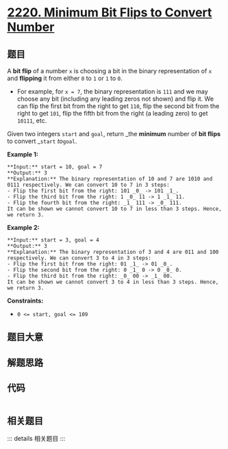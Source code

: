 # [2220. Minimum Bit Flips to Convert Number](https://leetcode.com/problems/minimum-bit-flips-to-convert-number)

## 题目

A **bit flip** of a number `x` is choosing a bit in the binary representation
of `x` and **flipping** it from either `0` to `1` or `1` to `0`.

  * For example, for `x = 7`, the binary representation is `111` and we may choose any bit (including any leading zeros not shown) and flip it. We can flip the first bit from the right to get `110`, flip the second bit from the right to get `101`, flip the fifth bit from the right (a leading zero) to get `10111`, etc.

Given two integers `start` and `goal`, return _the **minimum** number of **bit
flips** to convert _`start` _to_`goal`.



**Example 1:**

    
    
    **Input:** start = 10, goal = 7
    **Output:** 3
    **Explanation:** The binary representation of 10 and 7 are 1010 and 0111 respectively. We can convert 10 to 7 in 3 steps:
    - Flip the first bit from the right: 101 _0_ -> 101 _1_.
    - Flip the third bit from the right: 1 _0_ 11 -> 1 _1_ 11.
    - Flip the fourth bit from the right: _1_ 111 -> _0_ 111.
    It can be shown we cannot convert 10 to 7 in less than 3 steps. Hence, we return 3.

**Example 2:**

    
    
    **Input:** start = 3, goal = 4
    **Output:** 3
    **Explanation:** The binary representation of 3 and 4 are 011 and 100 respectively. We can convert 3 to 4 in 3 steps:
    - Flip the first bit from the right: 01 _1_ -> 01 _0_.
    - Flip the second bit from the right: 0 _1_ 0 -> 0 _0_ 0.
    - Flip the third bit from the right: _0_ 00 -> _1_ 00.
    It can be shown we cannot convert 3 to 4 in less than 3 steps. Hence, we return 3.
    



**Constraints:**

  * `0 <= start, goal <= 109`


## 题目大意

## 解题思路

## 代码

```javascript

```

## 相关题目

::: details 相关题目
:::
